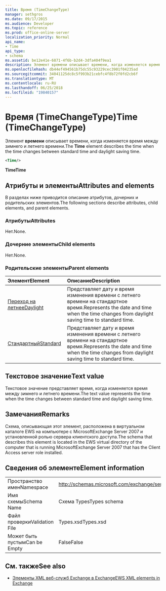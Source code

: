 ```yaml
---
title: Время (TimeChangeType)
manager: sethgros
ms.date: 09/17/2015
ms.audience: Developer
ms.topic: reference
ms.prod: office-online-server
localization_priority: Normal
api_name:
- Time
api_type:
- schema
ms.assetid: be12e41e-6871-4f6b-b2d4-3dfa404f9ea1
description: Элемент времени описывает времени, когда изменяется время между зимнего и летнего времени.
ms.openlocfilehash: db44ef494561b75dc55c93229cec3901f04235ad
ms.sourcegitcommit: 34041125dc8c5f993b21cebfc4f8b72f0fd2cb6f
ms.translationtype: MT
ms.contentlocale: ru-RU
ms.lasthandoff: 06/25/2018
ms.locfileid: "19840157"
---
```

# <a name="time-timechangetype"></a><span data-ttu-id="49fd1-103">Время (TimeChangeType)</span><span class="sxs-lookup"><span data-stu-id="49fd1-103">Time (TimeChangeType)</span></span>

<span data-ttu-id="49fd1-104">Элемент **времени** описывает времени, когда изменяется время между зимнего и летнего времени.</span><span class="sxs-lookup"><span data-stu-id="49fd1-104">The **Time** element describes the time when the time changes between standard time and daylight saving time.</span></span> 
  
```xml
<Time/>
```

 <span data-ttu-id="49fd1-105">**Time**</span><span class="sxs-lookup"><span data-stu-id="49fd1-105">**Time**</span></span>
## <a name="attributes-and-elements"></a><span data-ttu-id="49fd1-106">Атрибуты и элементы</span><span class="sxs-lookup"><span data-stu-id="49fd1-106">Attributes and elements</span></span>

<span data-ttu-id="49fd1-107">В разделах ниже приводится описание атрибутов, дочерних и родительских элементов.</span><span class="sxs-lookup"><span data-stu-id="49fd1-107">The following sections describe attributes, child elements, and parent elements.</span></span>
  
### <a name="attributes"></a><span data-ttu-id="49fd1-108">Атрибуты</span><span class="sxs-lookup"><span data-stu-id="49fd1-108">Attributes</span></span>

<span data-ttu-id="49fd1-109">Нет.</span><span class="sxs-lookup"><span data-stu-id="49fd1-109">None.</span></span>
  
### <a name="child-elements"></a><span data-ttu-id="49fd1-110">Дочерние элементы</span><span class="sxs-lookup"><span data-stu-id="49fd1-110">Child elements</span></span>

<span data-ttu-id="49fd1-111">Нет.</span><span class="sxs-lookup"><span data-stu-id="49fd1-111">None.</span></span>
  
### <a name="parent-elements"></a><span data-ttu-id="49fd1-112">Родительские элементы</span><span class="sxs-lookup"><span data-stu-id="49fd1-112">Parent elements</span></span>

|<span data-ttu-id="49fd1-113">**Элемент**</span><span class="sxs-lookup"><span data-stu-id="49fd1-113">**Element**</span></span>|<span data-ttu-id="49fd1-114">**Описание**</span><span class="sxs-lookup"><span data-stu-id="49fd1-114">**Description**</span></span>|
|:-----|:-----|
|[<span data-ttu-id="49fd1-115">Переход на летнее</span><span class="sxs-lookup"><span data-stu-id="49fd1-115">Daylight</span></span>](daylight.md) <br/> |<span data-ttu-id="49fd1-116">Представляет дату и время изменения времени с летнего времени на стандартное время.</span><span class="sxs-lookup"><span data-stu-id="49fd1-116">Represents the date and time when the time changes from daylight saving time to standard time.</span></span>  <br/> |
|[<span data-ttu-id="49fd1-117">Стандартный</span><span class="sxs-lookup"><span data-stu-id="49fd1-117">Standard</span></span>](standard.md) <br/> |<span data-ttu-id="49fd1-118">Представляет дату и время изменения времени с летнего времени на стандартное время.</span><span class="sxs-lookup"><span data-stu-id="49fd1-118">Represents the date and time when the time changes from daylight saving time to standard time.</span></span>  <br/> |
   
## <a name="text-value"></a><span data-ttu-id="49fd1-119">Текстовое значение</span><span class="sxs-lookup"><span data-stu-id="49fd1-119">Text value</span></span>

<span data-ttu-id="49fd1-120">Текстовое значение представляет время, когда изменяется время между зимнего и летнего времени.</span><span class="sxs-lookup"><span data-stu-id="49fd1-120">The text value represents the time when the time changes between standard time and daylight saving time.</span></span>
  
## <a name="remarks"></a><span data-ttu-id="49fd1-121">Замечания</span><span class="sxs-lookup"><span data-stu-id="49fd1-121">Remarks</span></span>

<span data-ttu-id="49fd1-122">Схема, описывающая этот элемент, расположена в виртуальном каталоге EWS на компьютере с MicrosoftExchange Server 2007 и установленной ролью сервера клиентского доступа.</span><span class="sxs-lookup"><span data-stu-id="49fd1-122">The schema that describes this element is located in the EWS virtual directory of the computer that is running MicrosoftExchange Server 2007 that has the Client Access server role installed.</span></span>
  
## <a name="element-information"></a><span data-ttu-id="49fd1-123">Сведения об элементе</span><span class="sxs-lookup"><span data-stu-id="49fd1-123">Element information</span></span>

|||
|:-----|:-----|
|<span data-ttu-id="49fd1-124">Пространство имен</span><span class="sxs-lookup"><span data-stu-id="49fd1-124">Namespace</span></span>  <br/> |http://schemas.microsoft.com/exchange/services/2006/types  <br/> |
|<span data-ttu-id="49fd1-125">Имя схемы</span><span class="sxs-lookup"><span data-stu-id="49fd1-125">Schema Name</span></span>  <br/> |<span data-ttu-id="49fd1-126">Схема Types</span><span class="sxs-lookup"><span data-stu-id="49fd1-126">Types schema</span></span>  <br/> |
|<span data-ttu-id="49fd1-127">Файл проверки</span><span class="sxs-lookup"><span data-stu-id="49fd1-127">Validation File</span></span>  <br/> |<span data-ttu-id="49fd1-128">Types.xsd</span><span class="sxs-lookup"><span data-stu-id="49fd1-128">Types.xsd</span></span>  <br/> |
|<span data-ttu-id="49fd1-129">Может быть пустым</span><span class="sxs-lookup"><span data-stu-id="49fd1-129">Can be Empty</span></span>  <br/> |<span data-ttu-id="49fd1-130">False</span><span class="sxs-lookup"><span data-stu-id="49fd1-130">False</span></span>  <br/> |
   
## <a name="see-also"></a><span data-ttu-id="49fd1-131">См. также</span><span class="sxs-lookup"><span data-stu-id="49fd1-131">See also</span></span>



- [<span data-ttu-id="49fd1-132">Элементы XML веб-служб Exchange в Exchange</span><span class="sxs-lookup"><span data-stu-id="49fd1-132">EWS XML elements in Exchange</span></span>](ews-xml-elements-in-exchange.md)


